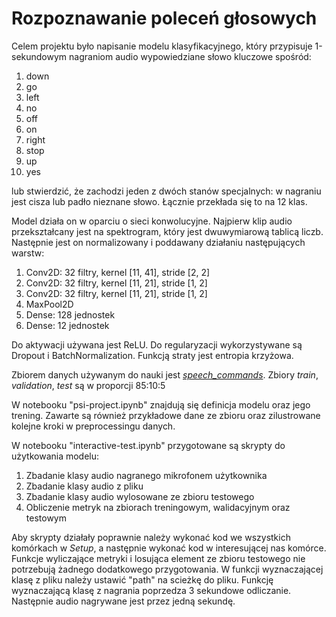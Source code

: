 # Rozpoznawanie poleceń głosowych

Celem projektu było napisanie modelu klasyfikacyjnego, który przypisuje 1-sekundowym nagraniom audio wypowiedziane słowo kluczowe spośród:

1. down
2. go
3. left
4. no
5. off
6. on
7. right
8. stop
9. up
10. yes

lub stwierdzić, że zachodzi jeden z dwóch stanów specjalnych: w nagraniu jest cisza lub padło nieznane słowo. Łącznie przekłada się to na 12 klas.  

Model działa on w oparciu o sieci konwolucyjne. Najpierw klip audio przekształcany jest na spektrogram, który jest dwuwymiarową tablicą liczb. Następnie jest on normalizowany i poddawany działaniu następujących warstw:  

1. Conv2D: 32 filtry, kernel [11, 41], stride [2, 2]
2. Conv2D: 32 filtry, kernel [11, 21], stride [1, 2]
3. Conv2D: 32 filtry, kernel [11, 21], stride [1, 2]
4. MaxPool2D
5. Dense: 128 jednostek
6. Dense: 12 jednostek

Do aktywacji używana jest ReLU. Do regularyzacji wykorzystywane są Dropout i BatchNormalization. Funkcją straty jest entropia krzyżowa.

Zbiorem danych używanym do nauki jest [*speech\_commands*](https://www.tensorflow.org/datasets/catalog/speech_commands). Zbiory *train*, *validation*, *test* są w proporcji 85:10:5

W notebooku "psi-project.ipynb" znajdują się definicja modelu oraz jego trening. Zawarte są również przykładowe dane ze zbioru oraz zilustrowane kolejne kroki w preprocessingu danych.  

W notebooku "interactive-test.ipynb" przygotowane są skrypty do użytkowania modelu:

1. Zbadanie klasy audio nagranego mikrofonem użytkownika
2. Zbadanie klasy audio z pliku
3. Zbadanie klasy audio wylosowane ze zbioru testowego
4. Obliczenie metryk na zbiorach treningowym, walidacyjnym oraz testowym

Aby skrypty działały poprawnie należy wykonać kod we wszystkich komórkach w *Setup*, a następnie wykonać kod w interesującej nas komórce. Funkcje wyliczające metryki i losująca element ze zbioru testowego nie potrzebują żadnego dodatkowego przygotowania. W funkcji wyznaczającej klasę z pliku należy ustawić "path" na scieżkę do pliku. Funkcję wyznaczającą klasę z nagrania poprzedza 3 sekundowe odliczanie. Następnie audio nagrywane jest przez jedną sekundę.

